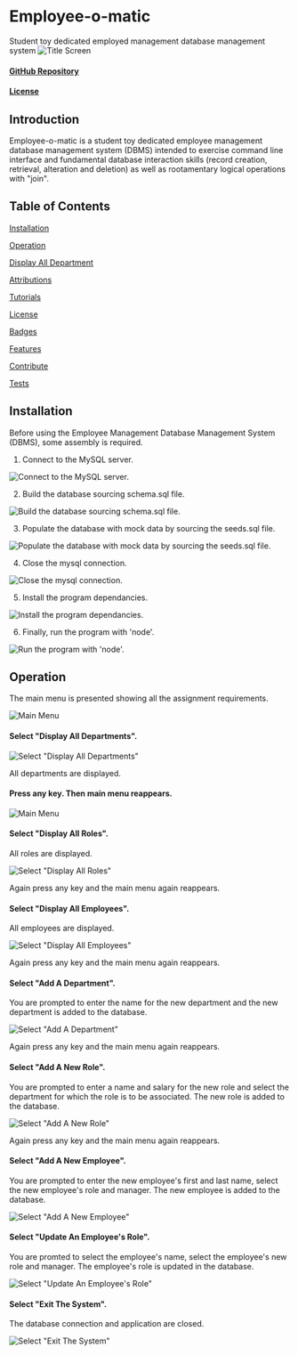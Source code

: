 # Employee-o-matic
Student toy dedicated employed management database management system
![Title Screen](./resources/images/fig_1.png)

#### [GitHub Repository](https://github.com/mjtanner-github/Employee-o-matic)
#### [License](./LICENSE)

## Introduction

Employee-o-matic is a student toy dedicated employee management database management system (DBMS) intended to exercise command line interface and fundamental database interaction skills (record creation, retrieval, alteration and deletion) as well as rootamentary logical operations with "join".

## Table of Contents
[Installation](#installation) 

 [Operation](#operation) 

 [Display All Department](#select-"display-all-departments") 

 [Attributions](#attributions) 

 [Tutorials](#tutorials) 

 [License](#license) 

 [Badges](#badges) 

 [Features](#features) 

 [Contribute](#contribute) 

 [Tests](#tests) 

## Installation

Before using the Employee Management Database Management System (DBMS), some assembly is required.  
1. Connect to the MySQL server.

![Connect to the MySQL server.](./resources/images/fig_21.png)

2. Build the database sourcing schema.sql file.

![Build the database sourcing schema.sql file.](./resources/images/fig_22.png)

3. Populate the database with mock data by sourcing the seeds.sql file.

![Populate the database with mock data by sourcing the seeds.sql file.](./resources/images/fig_23.png)

4. Close the mysql connection.

![Close the mysql connection.](./resources/images/fig_24.png)

5. Install the program dependancies.

![Install the program dependancies.](./resources/images/fig_25.png)

6. Finally, run the program with 'node'. 

![Run the program with 'node'.](./resources/images/fig_26.png)

## Operation

The main menu is presented showing all the assignment requirements.

![Main Menu](./resources/images/fig_3.png)

#### Select "Display All Departments".

![Select "Display All Departments"](./resources/images/fig_2.png)

All departments are displayed.

####  Press any key. Then main menu reappears.

![Main Menu](./resources/images/fig_3.png)

####  Select "Display All Roles".

All roles are displayed. 

![Select "Display All Roles"](./resources/images/fig_4.png)

Again press any key and the main menu again reappears.

####  Select "Display All Employees".

All employees are displayed.

![Select "Display All Employees"](./resources/images/fig_5.png)

Again press any key and the main menu again reappears.

####  Select "Add A Department".

You are prompted to enter the name for the new department and the new department is added to the database.  

![Select "Add A Department"](./resources/images/fig_6.png)

Again press any key and the main menu again reappears.

####  Select "Add A New Role".

You are prompted to enter a name and salary for the new role and select the department for which the role is to be associated. The new role is added to the database.

![Select "Add A New Role"](./resources/images/fig_7.png)

Again press any key and the main menu again reappears.

#### Select "Add A New Employee". 

You are prompted to enter the new employee's first and last name, select the new employee's role and manager. The new employee is added to the database. 

![Select "Add A New Employee"](./resources/images/fig_8.png)

#### Select "Update An Employee's Role".

You are promted to select the employee's name, select the employee's new role and manager. The employee's role is updated in the database.

![Select "Update An Employee's Role"](./resources/images/fig_9.png)

#### Select "Exit The System".

The database connection and application are closed.

![Select "Exit The System"](./resources/images/fig_10.png)
